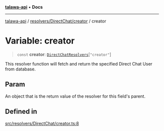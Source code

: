 [**talawa-api**](../../../../README.md) • **Docs**

***

[talawa-api](../../../../modules.md) / [resolvers/DirectChat/creator](../README.md) / creator

# Variable: creator

> `const` **creator**: [`DirectChatResolvers`](../../../../types/generatedGraphQLTypes/type-aliases/DirectChatResolvers.md)\[`"creator"`\]

This resolver function will fetch and return the specified Direct Chat User from database.

## Param

An object that is the return value of the resolver for this field's parent.

## Defined in

[src/resolvers/DirectChat/creator.ts:8](https://github.com/PalisadoesFoundation/talawa-api/blob/6712e9940a5702665afc506fa9f6e9d7e1dc7991/src/resolvers/DirectChat/creator.ts#L8)
